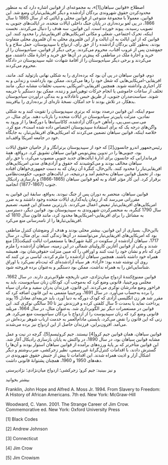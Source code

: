   اصطلاح «قوانین سیاهان[1]»، به مجموعه‌ای از قوانین اشاره دارد که به منظور محدودکردن حقوق شهروندی بردگان آزادشده و دیگر افریقایی‌تباران وضع شد. این قوانین، معمولاً با مجموعۀ متنوعی از قوانین محلی و ایالتی که از سال 1865 تا سال 1866، در پی لغو برده‌داری در پایان جنگ داخلی ایالات متحده، در ایالت‌های جنوبی به تصویب رسیدند، پیوند خورده است. این قوانین، سه هدف را دنبال می‌کردند. نخست اینکه، تحرک اجتماعی، شغلی و مکانی امریکایی‌های افریقایی‌تبار را محدود کنند. این قوانین که از این ایالت به آن ایالت و از این قلمروی محلی به آن قلمروی محلی متفاوت بودند، به‌طور کلی بردگان آزادشده را از حق رأی، ازدواج با سپیدپوستان، حمل سلاح و یا جمع‌شدن پس از غروب آفتاب، محروم می‌کردند. برخی دیگر از قوانین، سیاه‌پوستان را از خرید و اجارۀ ملک در مناطقی که پیش‌تر در آن‌ها حق خرید و اجارۀ ملک داشتند، منع می‌کردند و برخی دیگر سیاه‌پوستان را از اقامۀ شهادت علیه سپیدپوستان در دادگاه محروم می‌کردند.

دوم، قوانین سیاهان در پی آن بود که برده‌داری را به شکلی نهانی بازتولید کند. مانند، افریقایی-امریکایی‌هایی که شغل خود را رها می‌کردند، ممکن بود بازداشت و زندانی و به کار اجباری واداشته شوند. همچنین افریقایی-امریکایی به‌سبب تخلفات مشابه دیگر، مانند تخلف از ساعات خاموشی یا انجام حرکات توهین‌آمیز و زننده، ممکن بود دستگیر یا جریمه شوند. سیاست‌مدران جنوبی، از طریق حبس ناعادلانه و به بندگی درآوردن سیاه‌پوستان بدهکار، در تلاش بودند تا حد امکان، نسخۀ تازه‌ای از برده‌داری را بیافرینند.

سوم اینکه، این قوانین درصدد بودند که برتری سپیدپوستان را تقویت کنند و به شکلی نمادین، منزلت پایین‌تر سیاه‌پوستان در ایالات متحده را بازتاب دهند. برای مثال، در می.سی.سی.پی، راه‌آهن «بردگان آزادشده، کاکاسیاه‌ها یا دورگه‌ها را از ورود به واگن‌های درجه یک که برای استفادۀ سپیدپوستان اختصاص داده شده است»، منع کرد. خلاصه اینکه، قوانین سیاهان تضمین می‌کردند که امریکایی‌های افریقایی‌تبار، به جایگاه خود در جامعه امریکا واقف‌اند.

 رئيس‌جمهور اندرو جانسون[2] که خود از سپیدپوستان برترانگار و از حامیان حقوق ایالات بود، جنوبی‌ها را در تدوین پیش‌نویس قوانین سیاهان تشویق کرد. درواقع، همۀ فرماندارانی که جانسون برای ادارۀ ایالت‌های جدید جنوبی منصوب می‌کرد، با حق رأی سیاهان مخالف بودند و می‌کوشیدند که حقوق و آزادی‌های مدنی امریکایی‌های افریقایی‌تبار را محدود کنند. بااین‌حال، کنگرۀ آن زمان که به دست جمهوری‌خواهان افتاده بود، از تحمیل قوانین سیاهان به‌خشم آمد و درنتیجه، در ایالت‌های جنوبی، حکومت‌نظامی برقرار کرد. این کار مؤثر افتاد و به لغو قوانین سیاهان (1865-1866) و بازسازی رادیکال جنوب (1867-1877) انجامید.

 قوانین سیاهان، منحصر به دوران پس از جنگ نبودند. به‌واقع، سابقۀ این قوانین به مقرراتی می‌رسد که از زمان پایه‌گذاری ایالات متحده وجود داشتند و به ضرر امریکایی‌های افریقایی‌تبار تبعیض اعمال می‌کردند. بارزترین مصداق این قضیه، تصمیم سال 1790 کنگره، به منحصرکردن شهروندی به سپیدپوستان بود. قوانین دیگر، دسترسی به مشاغل را برای افریقایی-امریکایی‌ها محدود کرد، مانند قانون سال 1810 که افریقایی‌تبارها را از نامه‌رسانی منع می‌کرد. 

بااین‌حال، بسیاری از این قوانین، بیشتر محلی بودند و هدف از وضع‌شان کنترل مناطقی بود که امریکایی‌های افریقایی‌تبار می‌توانستند در آن‌ها زندگی کنند. برای مثال، در سال 1717، سیاهان آزادشده از سکونت در کلیۀ شهرک‌ها یا مستعمرات ایالت کنتیکت[3] منع شدند و یکی از قوانین آغازین کارولینای شمالی در این زمینه، سیاهان آزادشده را ملزم کرد که نام و نشان‌ خود را ثبت کنند و اوراقی را که مبین منزلت حقوقی‌شان بود، همیشه همراه خود داشته باشند. همچنین سیاهان آزادشده را ملزم کردند، لباسی بر تن کنند که روی آن نوشته شده بود: «آزاد». هر سیاه آزادشده‌ای که ثبت‌نام نمی‌کرد یا اوراق شناسایی‌اش را به همراه نداشت، ممکن بود دستگیر و به‌عنوان برده فروخته شود.

 قوانین ممنوع‌کنندۀ ازدواج میان‌نژادی، حتی تاریخچه طولانی‌تری دارند. در سال 1662، مجلس ویرجینیا، قانونی وضع کرد که به‌موجب آن، کودکان زنان سیاه‌پوست، باید به فراخور وضع مادرشان نوکری می‌کردند. این قانون، فرزندان پدران سفید و مادران سیاه را برده به‌حساب می‌آورد. در سال 1691، ویرجینیا متممی به این قانون اضافه کرد که مقرر شد هر زن انگلیسی آزادی که کودک دورگه به دنیا آورد، باید جریمه‌ای معادل 15 پوند پرداخت نماید یا به‌مدت 5 سال کلفتی کرده و فرزندش نیز تا 30 سالگی نوکری کند. این قوانین در مستعمرات دیگر نیز الگوبرداری شد. به‌عنوان مثال، در سال 1664، مریلند قانونی وضع کرد که زنان سپیدپوست را از ازدواج با بردگان سیاه‌پوست منع می‌کرد. هر زنی که این قانون را نقض می‌کرد، بایستی مادام‌العمر به خدمت ارباب شوهر برده‌اش در می‌آمد. افزون‌براین، فرزندان حاصل از این ازدواج نیز برده می‌شدند. 

قوانین سیاهان، همان قوانین جیم کرو[4] نیستند. جیم کروئیسم[5]، گرچه در نیت و عمل مشابه قوانین سیاهان بود، در سال 1890، در واکنش به پایان بازسازی رادیکال آغاز شد. این قوانین متأخرتر که بر پایۀ ورزه‌های برآمده از قوانین سیاهان استوار بودند و آن‌ها را گسترش دادند، با اقدامات کنترل‌گرانۀ غیررسمی، نظیر زجرکشی، ضرب‌وشتم و دیگر اشکال آزار و اذیت همراه شدند. این اقدامات تا پیش از جنبش حقوق شهروندی در دهه‌های 1950 و 1960، همچنان پشتوانۀ قانونی داشت.

  


 و نیز ببینید: جیم کرو؛ زجرکشی؛ ازدواج میان‌نژادی؛ نژادپرستی

  


بیشتر بخوانید

  


Franklin, John Hope and Alfred A. Moss Jr. 1994. From Slavery to Freedom: A History of African Americans. 7th ed. New York: McGraw-Hill

Woodward, C. Vann. 2001. The Strange Career of Jim Crow. Commemorative ed. New York: Oxford University Press

 [1] Black Codes

[2] Andrew Johnson

 [3] Connecticut

[4] Jim Crow

 [5] Jim Crowism

  


 

  


 

  


 

 